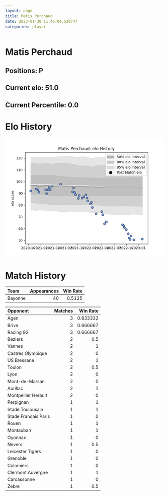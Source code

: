 ```yaml
---  
layout: page  
title: Matis Perchaud  
date: 2023-01-30 11:46:04.530747  
categories: player  
---
```

# Matis Perchaud

## Positions: P

## Current elo: 51.0

## Current Percentile: 0.0

# Elo History


![elo history](history_MatisPerchaud.png)
# Match History


| Team    |   Appearances |   Win Rate |
|:--------|--------------:|-----------:|
| Bayonne |            40 |     0.5125 |

| Opponent             |   Matches |   Win Rate |
|:---------------------|----------:|-----------:|
| Agen                 |         3 |   0.833333 |
| Brive                |         3 |   0.666667 |
| Racing 92            |         3 |   0.666667 |
| Beziers              |         2 |   0.5      |
| Vannes               |         2 |   1        |
| Castres Olympique    |         2 |   0        |
| US Bressane          |         2 |   1        |
| Toulon               |         2 |   0.5      |
| Lyon                 |         2 |   0        |
| Mont-de-Marsan       |         2 |   0        |
| Aurillac             |         2 |   1        |
| Montpellier Herault  |         2 |   0        |
| Perpignan            |         1 |   1        |
| Stade Toulousain     |         1 |   1        |
| Stade Francais Paris |         1 |   0        |
| Rouen                |         1 |   1        |
| Montauban            |         1 |   1        |
| Oyonnax              |         1 |   0        |
| Nevers               |         1 |   0.5      |
| Leicester Tigers     |         1 |   0        |
| Grenoble             |         1 |   0        |
| Colomiers            |         1 |   0        |
| Clermont Auvergne    |         1 |   1        |
| Carcassonne          |         1 |   0        |
| Zebre                |         1 |   0.5      |